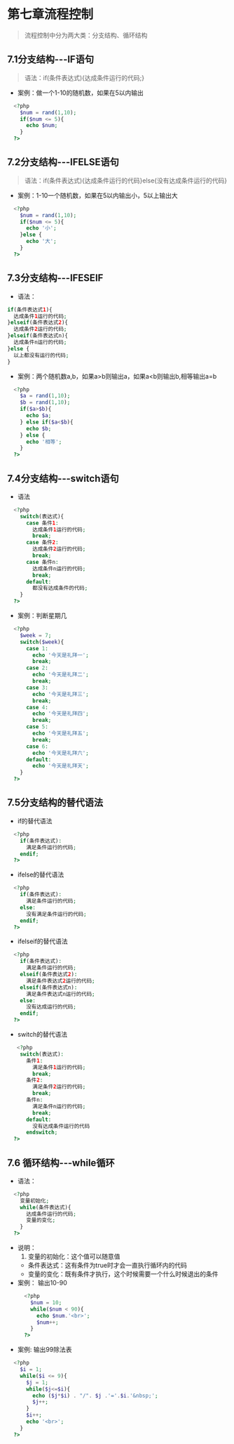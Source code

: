 # 第七章流程控制
> 流程控制中分为两大类：分支结构、循环结构
## 7.1分支结构---IF语句
> 语法：if(条件表达式){达成条件运行的代码;}
+ 案例：做一个1-10的随机数，如果在5以内输出
```php
  <?php
    $num = rand(1,10);
    if($num <= 5){
      echo $num;
    }
  ?>
```
## 7.2分支结构---IFELSE语句
> 语法：if(条件表达式){达成条件运行的代码}else{没有达成条件运行的代码}
+ 案例：1-10一个随机数，如果在5以内输出小，5以上输出大
```php
  <?php
    $num = rand(1,10);
    if($num <= 5){
      echo '小';
    }else {
      echo '大';
    }
  ?>
```
## 7.3分支结构---IFESEIF
+ 语法：<br>
```php
if(条件表达式1){
  达成条件1运行的代码;
}elseif(条件表达式2){
  达成条件2运行的代码;
}elseif(条件表达式n){
  达成条件n运行的代码;
}else {
  以上都没有运行的代码;
}
```
+ 案例：两个随机数a,b，如果a>b则输出a，如果a<b则输出b,相等输出a=b
```php
  <?php
    $a = rand(1,10);
    $b = rand(1,10);
    if($a>$b){
      echo $a;
    } else if($a<$b){
      echo $b;
    } else {
      echo '相等';
    }
  ?>
```
## 7.4分支结构---switch语句
+ 语法
```php
  <?php
    switch(表达式){
      case 条件1:
        达成条件1运行的代码;
        break;
      case 条件2:
        达成条件2运行的代码;
        break;
      case 条件n:
        达成条件n运行的代码;
        break;
      default:
        都没有达成条件的代码;
    }
  ?>
```
+ 案例：判断星期几
```php
  <?php
    $week = 7;
    switch($week){
      case 1:
        echo '今天是礼拜一';
        break;
      case 2:
        echo '今天是礼拜二';
        break;
      case 3:
        echo '今天是礼拜三';
        break;
      case 4:
        echo '今天是礼拜四';
        break;
      case 5:
        echo '今天是礼拜五';
        break;
      case 6:
        echo '今天是礼拜六';
      default:
        echo '今天是礼拜天';
    }
  ?>
```
## 7.5分支结构的替代语法
+ if的替代语法
```php
  <?php
    if(条件表达式):
      满足条件运行的代码;
    endif;
  ?>
```
+ ifelse的替代语法
```php
  <?php
    if(条件表达式):
      满足条件运行的代码;
    else:
      没有满足条件运行的代码;
    endif;
  ?>
```
+ ifelseif的替代语法
```php
  <?php
    if(条件表达式):
      满足条件运行的代码;
    elseif(条件表达式2):
      满足条件表达式2运行的代码;
    elseif(条件表达式n):
      满足条件表达式n运行的代码;
    else:
      没有达成运行的代码;
    endif;
  ?>
```
+ switch的替代语法
```php
   <?php
    switch(表达式):
      条件1:
        满足条件1运行的代码;
        break;
      条件2:
        满足条件2运行的代码;
        break;
      条件n:
        满足条件n运行的代码;
        break;
      default:
        没有达成条件运行的代码
      endswitch;
  ?>
```
## 7.6 循环结构---while循环
* 语法：
```php
  <?php
    变量初始化;
    while(条件表达式){
      达成条件运行的代码;
      变量的变化;
    }
  ?>
```
* 说明：
  1. 变量的初始化：这个值可以随意值
  - 条件表达式：这有条件为true时才会一直执行循环内的代码
  - 变量的变化：既有条件才执行，这个时候需要一个什么时候退出的条件
* 案例：
  输出10-90
  ```php
    <?php
      $num = 10;
      while($num < 90){
        echo $num.'<br>';
        $num++;
      }
    ?>
  ```
* 案例:
  输出99除法表
```php
  <?php
    $i = 1;
    while($i <= 9){
      $j = 1;
      while($j<=$i){
        echo ($j*$i) . "/". $j .'='.$i.'&nbsp;';
        $j++;
      }
      $i++;
      echo '<br>';
    }
  ?>
```
